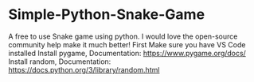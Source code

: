 # Simple-Python-Snake-Game
A free to use Snake game using python. I would love the open-source community help make it much better!
First Make sure you have VS Code installed
Install pygame, Documentation: https://www.pygame.org/docs/ 
Install random, Documentation: https://docs.python.org/3/library/random.html
